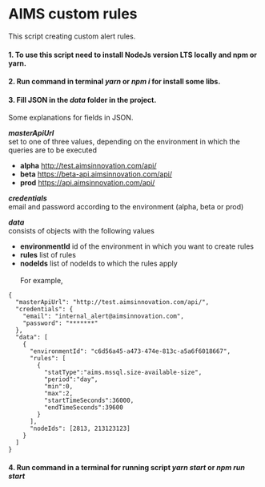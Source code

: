 # AIMS custom rules
This script creating custom alert rules.
#### 1. To use this script need to install NodeJs version LTS locally and npm or yarn.
#### 2. Run command in terminal **_yarn_** or **_npm i_** for install some libs.
#### 3. Fill JSON in the **_data_** folder in the project. 
Some explanations for fields in JSON.

**_masterApiUrl_** <br /> 
set to one of three values, depending on the environment in which the queries are to be executed
* **alpha** http://test.aimsinnovation.com/api/
* **beta** https://beta-api.aimsinnovation.com/api/
* **prod** https://api.aimsinnovation.com/api/

**_credentials_** <br />
email and password according to the environment (alpha, beta or prod)

**_data_** <br />
consists of objects with the following values
* **environmentId** id of the environment in which you want to create rules
* **rules**  list of rules
* **nodeIds** list of nodeIds to which the rules apply
<br /><br />
For example,
```
{
  "masterApiUrl": "http://test.aimsinnovation.com/api/",
  "credentials": {
    "email": "internal_alert@aimsinnovation.com",
    "password": "*******"
  },
  "data": [
    {
      "environmentId": "c6d56a45-a473-474e-813c-a5a6f6018667",
      "rules": [
        {
          "statType":"aims.mssql.size-available-size",
          "period":"day",
          "min":0,
          "max":2,
          "startTimeSeconds":36000,
          "endTimeSeconds":39600
        }
      ],
      "nodeIds": [2813, 213123123]
    }
  ]
}
```

#### 4. Run command in a terminal for running script **_yarn start_** or **_npm run start_**
